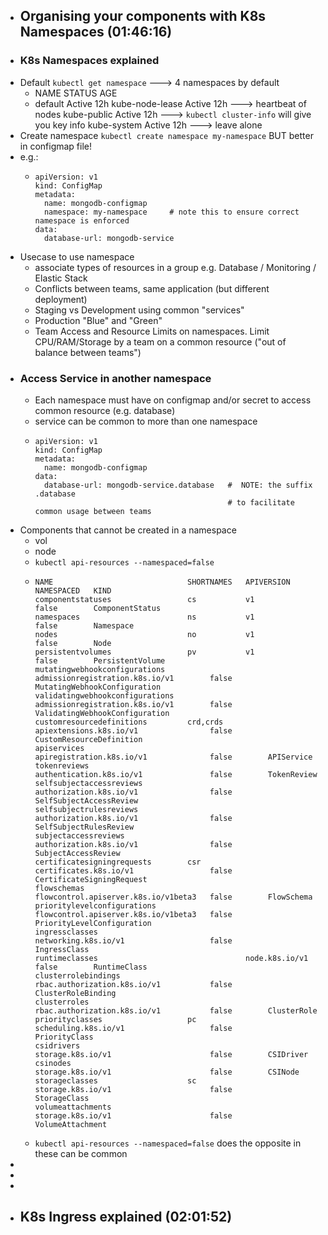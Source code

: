 - ## Organising your components with K8s Namespaces (01:46:16)
- ### K8s Namespaces explained
- Default `kubectl get namespace`  ---> 4 namespaces by default
	- NAME              STATUS     AGE
	- default           Active     12h
	  kube-node-lease   Active     12h  ---> heartbeat of nodes
	  kube-public       Active     12h ---> `kubectl cluster-info` will give you key info
	  kube-system       Active     12h  ---> leave alone
- Create namespace `kubectl create namespace my-namespace`  BUT better in configmap file!
- e.g.:
	- ```
	  apiVersion: v1
	  kind: ConfigMap
	  metadata:
	    name: mongodb-configmap
	    namespace: my-namespace     # note this to ensure correct namespace is enforced
	  data:
	    database-url: mongodb-service
	  ```
- Usecase to use namespace
	- associate types of resources in a group e.g. Database / Monitoring / Elastic Stack
	- Conflicts between teams, same application (but different deployment)
	- Staging vs Development using common "services"
	- Production "Blue" and "Green"
	- Team Access and Resource Limits on namespaces. Limit CPU/RAM/Storage by a team on a common resource ("out of balance between teams")
- ### Access Service in another namespace
	- Each namespace must have on configmap and/or secret to access common resource (e.g. database)
	- service can be common to more than one namespace
	- ```
	  apiVersion: v1
	  kind: ConfigMap
	  metadata:
	    name: mongodb-configmap
	  data: 
	    database-url: mongodb-service.database   #  NOTE: the suffix  .database 
	                                             # to facilitate common usage between teams
	  ```
- Components that cannot be created in a namespace
	- vol
	- node
	- `kubectl api-resources --namespaced=false`
	- ```
	  NAME                              SHORTNAMES   APIVERSION                             NAMESPACED   KIND
	  componentstatuses                 cs           v1                                     false        ComponentStatus
	  namespaces                        ns           v1                                     false        Namespace
	  nodes                             no           v1                                     false        Node
	  persistentvolumes                 pv           v1                                     false        PersistentVolume
	  mutatingwebhookconfigurations                  admissionregistration.k8s.io/v1        false        MutatingWebhookConfiguration
	  validatingwebhookconfigurations                admissionregistration.k8s.io/v1        false        ValidatingWebhookConfiguration
	  customresourcedefinitions         crd,crds     apiextensions.k8s.io/v1                false        CustomResourceDefinition
	  apiservices                                    apiregistration.k8s.io/v1              false        APIService
	  tokenreviews                                   authentication.k8s.io/v1               false        TokenReview
	  selfsubjectaccessreviews                       authorization.k8s.io/v1                false        SelfSubjectAccessReview
	  selfsubjectrulesreviews                        authorization.k8s.io/v1                false        SelfSubjectRulesReview
	  subjectaccessreviews                           authorization.k8s.io/v1                false        SubjectAccessReview
	  certificatesigningrequests        csr          certificates.k8s.io/v1                 false        CertificateSigningRequest
	  flowschemas                                    flowcontrol.apiserver.k8s.io/v1beta3   false        FlowSchema
	  prioritylevelconfigurations                    flowcontrol.apiserver.k8s.io/v1beta3   false        PriorityLevelConfiguration
	  ingressclasses                                 networking.k8s.io/v1                   false        IngressClass
	  runtimeclasses                                 node.k8s.io/v1                         false        RuntimeClass
	  clusterrolebindings                            rbac.authorization.k8s.io/v1           false        ClusterRoleBinding
	  clusterroles                                   rbac.authorization.k8s.io/v1           false        ClusterRole
	  priorityclasses                   pc           scheduling.k8s.io/v1                   false        PriorityClass
	  csidrivers                                     storage.k8s.io/v1                      false        CSIDriver
	  csinodes                                       storage.k8s.io/v1                      false        CSINode
	  storageclasses                    sc           storage.k8s.io/v1                      false        StorageClass
	  volumeattachments                              storage.k8s.io/v1                      false        VolumeAttachment
	  ```
	- `kubectl api-resources --namespaced=false` does the opposite in these can be common
-
-
-
- ## K8s Ingress explained (02:01:52)